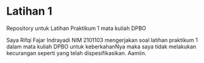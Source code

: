 # Latihan 1
Repository untuk Latihan Praktikum 1 mata kuliah DPBO

Saya Rifqi Fajar Indrayadi NIM 2101103 mengerjakan soal latihan praktikum 1 dalam mata kuliah DPBO untuk keberkahanNya maka saya tidak melakukan kecurangan seperti yang telah dispesifikasikan. Aamiin.
